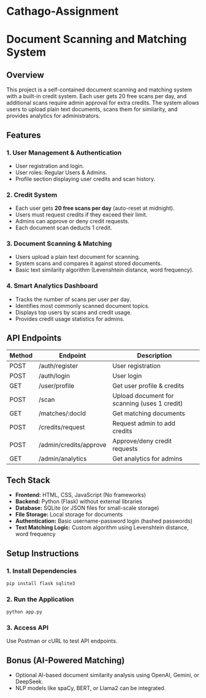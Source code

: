 # Cathago-Assignment
# Document Scanning and Matching System

## Overview
This project is a self-contained document scanning and matching system with a built-in credit system. Each user gets 20 free scans per day, and additional scans require admin approval for extra credits. The system allows users to upload plain text documents, scans them for similarity, and provides analytics for administrators.

## Features
### 1. **User Management & Authentication**
- User registration and login.
- User roles: Regular Users & Admins.
- Profile section displaying user credits and scan history.

### 2. **Credit System**
- Each user gets **20 free scans per day** (auto-reset at midnight).
- Users must request credits if they exceed their limit.
- Admins can approve or deny credit requests.
- Each document scan deducts 1 credit.

### 3. **Document Scanning & Matching**
- Users upload a plain text document for scanning.
- System scans and compares it against stored documents.
- Basic text similarity algorithm (Levenshtein distance, word frequency).

### 4. **Smart Analytics Dashboard**
- Tracks the number of scans per user per day.
- Identifies most commonly scanned document topics.
- Displays top users by scans and credit usage.
- Provides credit usage statistics for admins.

## API Endpoints
| Method | Endpoint | Description |
|--------|----------------|----------------------------------------|
| POST   | /auth/register | User registration |
| POST   | /auth/login    | User login |
| GET    | /user/profile  | Get user profile & credits |
| POST   | /scan          | Upload document for scanning (uses 1 credit) |
| GET    | /matches/:docId| Get matching documents |
| POST   | /credits/request | Request admin to add credits |
| POST   | /admin/credits/approve | Approve/deny credit requests |
| GET    | /admin/analytics | Get analytics for admins |

## Tech Stack
- **Frontend:** HTML, CSS, JavaScript (No frameworks)
- **Backend:** Python (Flask) without external libraries
- **Database:** SQLite (or JSON files for small-scale storage)
- **File Storage:** Local storage for documents
- **Authentication:** Basic username-password login (hashed passwords)
- **Text Matching Logic:** Custom algorithm using Levenshtein distance, word frequency

## Setup Instructions
### 1. Install Dependencies
```bash
pip install flask sqlite3
```

### 2. Run the Application
```bash
python app.py
```

### 3. Access API
Use Postman or cURL to test API endpoints.

## Bonus (AI-Powered Matching)
- Optional AI-based document similarity analysis using OpenAI, Gemini, or DeepSeek.
- NLP models like spaCy, BERT, or Llama2 can be integrated.




